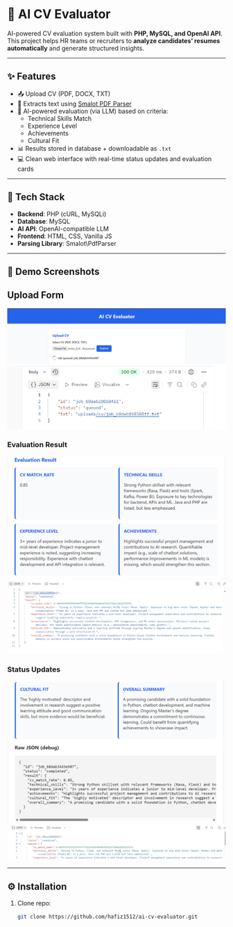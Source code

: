 # 🧠 AI CV Evaluator

AI-powered CV evaluation system built with **PHP, MySQL, and OpenAI API**.  
This project helps HR teams or recruiters to **analyze candidates’ resumes automatically** and generate structured insights.

---

## ✨ Features
- 📤 Upload CV (PDF, DOCX, TXT)  
- 🔎 Extracts text using [Smalot PDF Parser](https://github.com/smalot/pdfparser)  
- 🤖 AI-powered evaluation (via LLM) based on criteria:
  - Technical Skills Match  
  - Experience Level  
  - Achievements  
  - Cultural Fit  
- 📊 Results stored in database + downloadable as `.txt`  
- 💻 Clean web interface with real-time status updates and evaluation cards  

---

## 🚀 Tech Stack
- **Backend**: PHP (cURL, MySQLi)  
- **Database**: MySQL  
- **AI API**: OpenAI-compatible LLM  
- **Frontend**: HTML, CSS, Vanilla JS  
- **Parsing Library**: Smalot\PdfParser  

---

## 📸 Demo Screenshots  

## Upload Form  
![Upload Form](assets/Screenshot-UI.png)  
![Upload Process](assets/Screenshot%202025-09-30%20001711.png)  

### Evaluation Result  
![Evaluation Result](assets/Screenshot-result1.png)  
![Evaluate Process](assets/Screenshot%202025-09-30%20002146.png)  

### Status Updates  
![Status Updates](assets/Screenshot-result2.png)  
![Final Result](assets/Screenshot%202025-09-30%20001913.png)  


---

## ⚙️ Installation
1. Clone repo:
   ```bash
   git clone https://github.com/hafiz1512/ai-cv-evaluator.git

